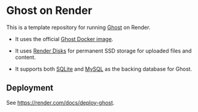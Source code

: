 # Ghost on Render

This is a template repository for running [Ghost](https://ghost.org) on Render.

- It uses the official [Ghost Docker image](https://hub.docker.com/_/ghost).

- It uses [Render Disks](https://render.com/docs/disks) for permanent SSD storage for uploaded files and content.

- It supports both [SQLite](https://www.sqlite.org/index.html) and [MySQL](https://render.com/docs/deploy-mysql) as the backing database for Ghost.

## Deployment

See https://render.com/docs/deploy-ghost.
